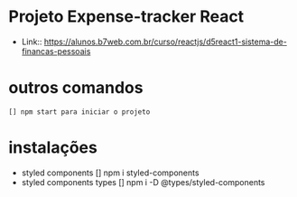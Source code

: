 # Projeto Expense-tracker React
* Link:: https://alunos.b7web.com.br/curso/reactjs/d5react1-sistema-de-financas-pessoais

# outros comandos
    [] npm start para iniciar o projeto

# instalações
* styled components 
    [] npm i styled-components
* styled components types 
    [] npm i -D @types/styled-components

